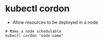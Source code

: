 # kubectl cordon

- Allow resources to be deployed in a node

```shell
# Make a node schedulable
kubectl cordon "node-name"
```
